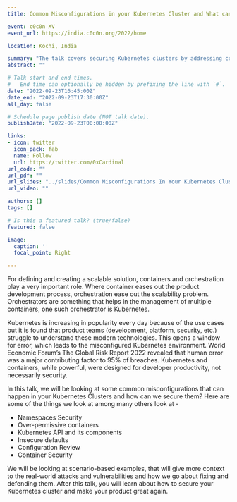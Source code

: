 ```yaml
---
title: Common Misconfigurations in your Kubernetes Cluster and What can you do about it?

event: c0c0n XV
event_url: https://india.c0c0n.org/2022/home

location: Kochi, India

summary: "The talk covers securing Kubernetes clusters by addressing common misconfigurations and vulnerabilities."
abstract: ""

# Talk start and end times.
#   End time can optionally be hidden by prefixing the line with `#`.
date: "2022-09-23T16:45:00Z"
date_end: "2022-09-23T17:30:00Z"
all_day: false

# Schedule page publish date (NOT talk date).
publishDate: "2022-09-23T00:00:00Z"

links:
- icon: twitter
  icon_pack: fab
  name: Follow
  url: https://twitter.com/0xCardinal
url_code: ""
url_pdf: ""
url_slides: "../slides/Common Misconfigurations In Your Kubernetes Cluster And What.pdf"
url_video: ""

authors: []
tags: []

# Is this a featured talk? (true/false)
featured: false

image:
  caption: ''
  focal_point: Right

---
```


For defining and creating a scalable solution, containers and orchestration play a very
important role. Where container eases out the product development process, orchestration
ease out the scalability problem. Orchestrators are something that helps in the management
of multiple containers, one such orchestrator is Kubernetes.

Kubernetes is increasing in popularity every day because of the use cases but it is found that
product teams (development, platform, security, etc.) struggle to understand these modern
technologies. This opens a window for error, which leads to the misconfigured Kubernetes
environment. World Economic Forum’s The Global Risk Report 2022 revealed that human
error was a major contributing factor to 95% of breaches. Kubernetes and containers, while
powerful, were designed for developer productivity, not necessarily security.

In this talk, we will be looking at some common misconfigurations that can happen in your
Kubernetes Clusters and how can we secure them? Here are some of the things we look at
among many others look at -
- Namespaces Security
- Over-permissive containers
- Kubernetes API and its components
- Insecure defaults
- Configuration Review
- Container Security

We will be looking at scenario-based examples, that will give more context to the real-world
attacks and vulnerabilities and how we go about fixing and defending them. After this talk,
you will learn about how to secure your Kubernetes cluster and make your product great
again.